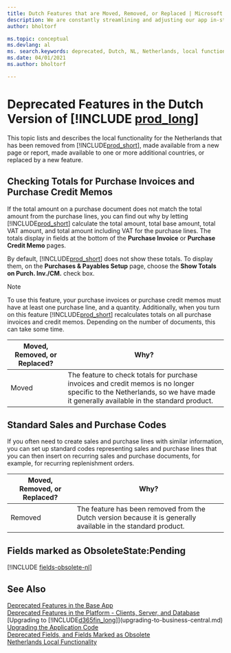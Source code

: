 ```yaml
---
title: Dutch Features that are Moved, Removed, or Replaced | Microsoft Docs
description: We are constantly streamlining and adjusting our app in-step with market developments. Read about the features for the Netherlands that we have moved, removed, or replaced.
author: bholtorf

ms.topic: conceptual
ms.devlang: al
ms. search.keywords: deprecated, Dutch, NL, Netherlands, local functionality
ms.date: 04/01/2021
ms.author: bholtorf

---
```


# Deprecated Features in the Dutch Version of [!INCLUDE [prod_long](../developer/includes/prod_long.md)]
This topic lists and describes the local functionality for the Netherlands that has been removed from [!INCLUDE[prod_short](../developer/includes/prod_short.md)], made available from a new page or report, made available to one or more additional countries, or replaced by a new feature.

## Checking Totals for Purchase Invoices and Purchase Credit Memos
If the total amount on a purchase document does not match the total amount from the purchase lines, you can find out why by letting [!INCLUDE[prod_short](../developer/includes/prod_short.md)] calculate the total amount, total base amount, total VAT amount, and total amount including VAT for the purchase lines. The totals display in fields at the bottom of the **Purchase Invoice** or **Purchase Credit Memo** pages.

By default, [!INCLUDE[prod_short](../developer/includes/prod_short.md)] does not show these totals. To display them, on the **Purchases & Payables Setup** page, choose the **Show Totals on Purch. Inv./CM.** check box.

> [!Note]
> To use this feature, your purchase invoices or purchase credit memos must have at least one purchase line, and a quantity. Additionally, when you turn on this feature [!INCLUDE[prod_short](../developer/includes/prod_short.md)] recalculates totals on all purchase invoices and credit memos. Depending on the number of documents, this can take some time.

|Moved, Removed, or Replaced?| Why?|
|----|----|
| Moved | The feature to check totals for purchase invoices and credit memos is no longer specific to the Netherlands, so we have made it generally available in the standard product.|

## Standard Sales and Purchase Codes
If you often need to create sales and purchase lines with similar information, you can set up standard codes representing sales and purchase lines that you can then insert on recurring sales and purchase documents, for example, for recurring replenishment orders.

|Moved, Removed, or Replaced?| Why?|
|----|----|
| Removed | The feature has been removed from the Dutch version because it is generally available in the standard product.|

## Fields marked as ObsoleteState:Pending

[!INCLUDE [fields-obsolete-nl](../includes/fields-obsolete-nl.md)]

## See Also

[Deprecated Features in the Base App](deprecated-features-w1.md)  
[Deprecated Features in the Platform - Clients, Server, and Database](deprecated-features-platform.md)  
[Upgrading to [!INCLUDE[d365fin_long](../developer/includes/d365fin_long_md.md)]](upgrading-to-business-central.md)  
[Upgrading the Application Code](upgrading-the-application-code.md)  
[Deprecated Fields, and Fields Marked as Obsolete](deprecated-fields.md)  
[Netherlands Local Functionality](/dynamics365/business-central/LocalFunctionality/Netherlands/netherlands-local-functionality)  
